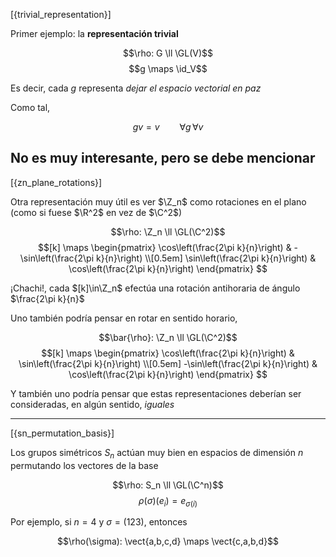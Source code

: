 [{trivial_representation}]

Primer ejemplo: la **representación trivial**

$$\rho: G \ll \GL(V)$$
$$g \maps \id_V$$

Es decir, cada $g$ representa _dejar el espacio vectorial en paz_

Como tal,

$$gv = v \qquad \forall g\,\forall v$$

No es muy interesante, pero se debe mencionar
---

[{zn_plane_rotations}]

Otra representación muy útil es ver $\Z_n$ como rotaciones en el plano (como si fuese $\R^2$ en vez de $\C^2$)

$$\rho: \Z_n \ll \GL(\C^2)$$
$$[k] \maps 
\begin{pmatrix}
\cos\left(\frac{2\pi k}{n}\right) & -\sin\left(\frac{2\pi k}{n}\right) \\[0.5em]
\sin\left(\frac{2\pi k}{n}\right) &  \cos\left(\frac{2\pi k}{n}\right)
\end{pmatrix}
$$

¡Chachi!, cada $[k]\in\Z_n$ efectúa una rotación antihoraria de ángulo $\frac{2\pi k}{n}$

Uno también podría pensar en rotar en sentido horario,

$$\bar{\rho}: \Z_n \ll \GL(\C^2)$$
$$[k] \maps 
\begin{pmatrix}
 \cos\left(\frac{2\pi k}{n}\right) & \sin\left(\frac{2\pi k}{n}\right) \\[0.5em]
-\sin\left(\frac{2\pi k}{n}\right) & \cos\left(\frac{2\pi k}{n}\right)
\end{pmatrix}
$$

Y también uno podría pensar que estas representaciones deberían ser consideradas, en algún sentido, _iguales_

---

[{sn_permutation_basis}]

Los grupos simétricos $S_n$ actúan muy bien en espacios de dimensión $n$ permutando los vectores de la base

$$\rho: S_n \ll \GL(\C^n)$$
$$\rho(\sigma)(e_i) = e_{\sigma(i)}$$

Por ejemplo, si $n=4$ y $\sigma=(123)$, entonces

$$\rho(\sigma): \vect{a,b,c,d} \maps \vect{c,a,b,d}$$